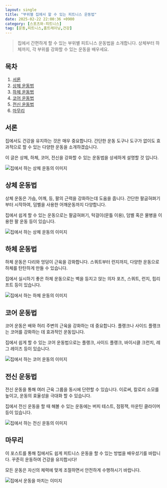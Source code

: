 ```yaml
---
layout: single
title: "부위별 집에서 할 수 있는 피트니스 운동법"
date: 2025-02-22 22:00:36 +0900
category: [스포츠와-피트니스]
tag: [운동,피트니스,홈트레이닝,건강]
---
```

  
> 집에서 간편하게 할 수 있는 부위별 피트니스 운동법을 소개합니다. 상체부터 하체까지, 각 부위를 강화할 수 있는 운동을 배우세요.

## 목차
1. [서론](#서론)
2. [상체 운동법](#상체-운동법)
3. [하체 운동법](#하체-운동법)
4. [코어 운동법](#코어-운동법)
5. [전신 운동법](#전신-운동법)
6. [마무리](#마무리)

## 서론

집에서도 건강을 유지하는 것은 매우 중요합니다. 간단한 운동 도구나 도구가 없이도 효과적으로 할 수 있는 다양한 운동을 소개하겠습니다.


이 글은 상체, 하체, 코어, 전신을 강화할 수 있는 운동법을 상세하게 설명할 것 입니다.


![집에서 하는 상체 운동의 이미지](undefined)



## 상체 운동법

상체 운동은 가슴, 어깨, 등, 팔의 근력을 강화하는데 도움을 줍니다. 간단한 팔굽혀펴기부터 시작하여, 덤벨을 사용한 어깨운동까지 다양합니다.


집에서 쉽게 할 수 있는 운동으로는 팔굽혀펴기, 턱걸이(문틀 이용), 덤벨 혹은 물병을 이용한 팔 운동 등이 있습니다.


![집에서 하는 상체 운동의 이미지](undefined)



## 하체 운동법

하체 운동은 다리와 엉덩이 근육을 강화합니다. 스쿼트부터 런지까지, 다양한 운동으로 하체를 탄탄하게 만들 수 있습니다.


집에서 실시하기 좋은 하체 운동으로는 벽을 등지고 앉는 의자 포즈, 스쿼트, 런지, 힙리프트 등이 있습니다.


![집에서 하는 하체 운동의 이미지](undefined)



## 코어 운동법

코어 운동은 배와 허리 주변의 근육을 강화하는 데 중요합니다. 플랭크나 사이드 플랭크는 코어를 강화하는 데 효과적인 운동입니다.


집에서 쉽게 할 수 있는 코어 운동법으로는 플랭크, 사이드 플랭크, 바이시클 크런치, 레그 레이즈 등이 있습니다.


![집에서 하는 코어 운동의 이미지](undefined)



## 전신 운동법

전신 운동을 통해 여러 근육 그룹을 동시에 단련할 수 있습니다. 이로써, 칼로리 소모를 높이고, 운동의 효율성을 극대화 할 수 있습니다.


집에서 전신 운동을 할 때 해볼 수 있는 운동에는 버피 테스트, 점핑잭, 마운틴 클라이머 등이 있습니다.


![집에서 하는 전신 운동의 이미지](undefined)



## 마무리

이 포스트를 통해 집에서도 쉽게 피트니스 운동을 할 수 있는 방법을 배우셨기를 바랍니다. 꾸준히 운동하여 건강을 유지합시다!


모든 운동은 자신의 체력에 맞게 조절하면서 안전하게 수행하시기 바랍니다.


![집에서 운동을 마치는 이미지](undefined)

